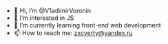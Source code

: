 - 👋 Hi, I’m @V1adimirVoronin
- 👀 I’m interested in JS
- 🌱 I’m currently learning front-end web development
- 📫 How to reach me: zxcverty@yandex.ru
